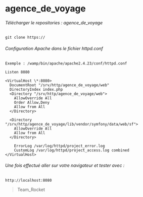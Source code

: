 agence_de_voyage
================

###### Télécharger le repositories : *agence_de_voyage*

    git clone https://

###### Configuration Apache dans le fichier httpd.conf
    Exemple : /wamp/bin/apache/apache2.4.23/conf/httpd.conf

    Listen 8080

    <VirtualHost \*:8080>
      DocumentRoot "/srv/http/agence_de_voyage/web"
      DirectoryIndex index.php
      <Directory "/srv/http/agence_de_voyage/web">
        AllowOverride All
        Order Allow,Deny
        Allow from All
      </Directory>

      <Directory "/srv/http/agence_de_voyage/lib/vendor/symfony/data/web/sf">
        AllowOverride All
        Allow from All
      </Directory>

        ErrorLog /var/log/httpd/project_error.log
        CustomLog /var/log/httpd/project_access.log combined
    </VirtualHost>


###### Une fois effectué aller sur votre navigateur et tester avec :
    http://localhost:8080

> Team_Rocket
